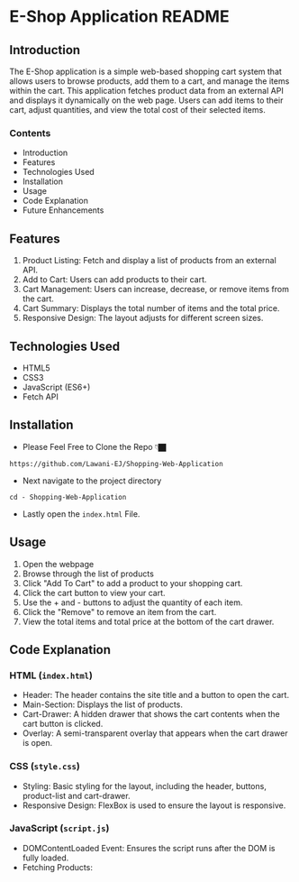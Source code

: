 # E-Shop Application README
## Introduction
The E-Shop application is a simple web-based shopping cart system that allows users to browse products, add them to a cart, and manage the items within the cart. This application fetches product data from an external API and displays it dynamically on the web page. Users can add items to their cart, adjust quantities, and view the total cost of their selected items.

### Contents
- Introduction
- Features
- Technologies Used
- Installation
- Usage
- Code Explanation
- Future Enhancements

## Features
1. Product Listing: Fetch and display a list of products from an external API.
2. Add to Cart: Users can add products to their cart.
3. Cart Management: Users can increase, decrease, or remove items from the cart.
4. Cart Summary: Displays the total number of items and the total price.
5. Responsive Design: The layout adjusts for different screen sizes.

## Technologies Used
- HTML5
- CSS3
- JavaScript (ES6+)
- Fetch API

## Installation
- Please Feel Free to Clone the Repo 👇🏿

`https://github.com/Lawani-EJ/Shopping-Web-Application`

- Next navigate to the project directory

`cd - Shopping-Web-Application`

- Lastly open the `index.html` File.

## Usage
1. Open the webpage
2. Browse through the list of products
3. Click "Add To Cart" to add a product to your shopping cart.
4. Click the cart button to view your cart.
5. Use the + and - buttons to adjust the quantity of each item.
6. Click the "Remove" to remove an item from the cart.
7. View the total items and total price at the bottom of the cart drawer.

## Code Explanation 
### HTML (`index.html`)
- Header: The header contains the site title and a button to open the cart.
- Main-Section: Displays the list of products.
- Cart-Drawer: A hidden drawer that shows the cart contents when the cart button is clicked.
- Overlay: A semi-transparent overlay that appears when the cart drawer is open.

### CSS (`style.css`)
- Styling: Basic styling for the layout, including the header, buttons, product-list and cart-drawer.
- Responsive Design: FlexBox is used to ensure the layout is responsive.

### JavaScript (`script.js`)
- DOMContentLoaded Event: Ensures the script runs after the DOM is fully loaded.
- Fetching Products:  